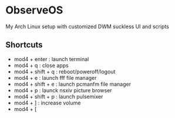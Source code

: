 # ObserveOS
My Arch Linux setup with customized  DWM   suckless UI   and scripts

## Shortcuts

- mod4 + enter     : launch terminal 
- mod4 + q         : close apps 
- mod4 + shift + q : reboot/poweroff/logout
- mod4 + e         : launch fff file manager
- mod4 + shift + e : launch pcmanfm file manager
- mod4 + p         : launck nsxiv picture browser
- mod4 + shift + p : launch pulsemixer
- mod4 + ]         : increase volume 
- mod4 + [
